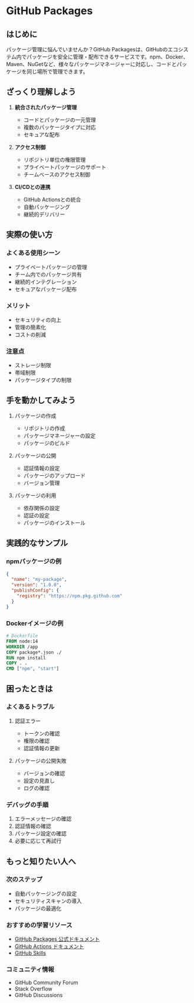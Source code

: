 # GitHub Packages

## はじめに

パッケージ管理に悩んでいませんか？GitHub Packagesは、GitHubのエコシステム内でパッケージを安全に管理・配布できるサービスです。npm、Docker、Maven、NuGetなど、様々なパッケージマネージャーに対応し、コードとパッケージを同じ場所で管理できます。

## ざっくり理解しよう

1. **統合されたパッケージ管理**
   - コードとパッケージの一元管理
   - 複数のパッケージタイプに対応
   - セキュアな配布

2. **アクセス制御**
   - リポジトリ単位の権限管理
   - プライベートパッケージのサポート
   - チームベースのアクセス制御

3. **CI/CDとの連携**
   - GitHub Actionsとの統合
   - 自動パッケージング
   - 継続的デリバリー

## 実際の使い方

### よくある使用シーン
- プライベートパッケージの管理
- チーム内でのパッケージ共有
- 継続的インテグレーション
- セキュアなパッケージ配布

### メリット
- セキュリティの向上
- 管理の簡素化
- コストの削減

### 注意点
- ストレージ制限
- 帯域制限
- パッケージタイプの制限

## 手を動かしてみよう

1. パッケージの作成
   - リポジトリの作成
   - パッケージマネージャーの設定
   - パッケージのビルド

2. パッケージの公開
   - 認証情報の設定
   - パッケージのアップロード
   - バージョン管理

3. パッケージの利用
   - 依存関係の設定
   - 認証の設定
   - パッケージのインストール

## 実践的なサンプル

### npmパッケージの例
```json
{
  "name": "my-package",
  "version": "1.0.0",
  "publishConfig": {
    "registry": "https://npm.pkg.github.com"
  }
}
```

### Dockerイメージの例
```dockerfile
# Dockerfile
FROM node:14
WORKDIR /app
COPY package*.json ./
RUN npm install
COPY . .
CMD ["npm", "start"]
```

## 困ったときは

### よくあるトラブル
1. 認証エラー
   - トークンの確認
   - 権限の確認
   - 認証情報の更新

2. パッケージの公開失敗
   - バージョンの確認
   - 設定の見直し
   - ログの確認

### デバッグの手順
1. エラーメッセージの確認
2. 認証情報の確認
3. パッケージ設定の確認
4. 必要に応じて再試行

## もっと知りたい人へ

### 次のステップ
- 自動パッケージングの設定
- セキュリティスキャンの導入
- パッケージの最適化

### おすすめの学習リソース
- [GitHub Packages 公式ドキュメント](https://docs.github.com/ja/packages)
- [GitHub Actions ドキュメント](https://docs.github.com/ja/actions)
- [GitHub Skills](https://skills.github.com/)

### コミュニティ情報
- GitHub Community Forum
- Stack Overflow
- GitHub Discussions

